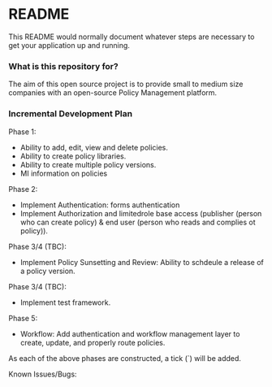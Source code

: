 # README #

This README would normally document whatever steps are necessary to get your application up and running.

### What is this repository for? ###

The aim of this open source project is to provide small to medium size companies with an open-source Policy Management platform.

### Incremental Development Plan ###

Phase 1:
 - Ability to add, edit, view and delete policies.
 - Ability to create policy libraries.
 - Ability to create multiple policy versions.
 - MI information on policies

Phase 2:
 - Implement Authentication: forms authentication
 - Implement Authorization and limitedrole base access (publisher (person who can create policy) & end user (person who reads and complies ot policy)).

Phase 3/4 (TBC):
 - Implement Policy Sunsetting and Review: Ability to schdeule a release of a policy version.

Phase 3/4 (TBC): 
 - Implement test framework.
 
Phase 5:
 - Workflow: Add authentication and workflow management layer to create, update, and properly route policies. 
 
As each of the above phases are constructed, a tick (`) will be added.
 
Known Issues/Bugs:
 
  
 
  
 
